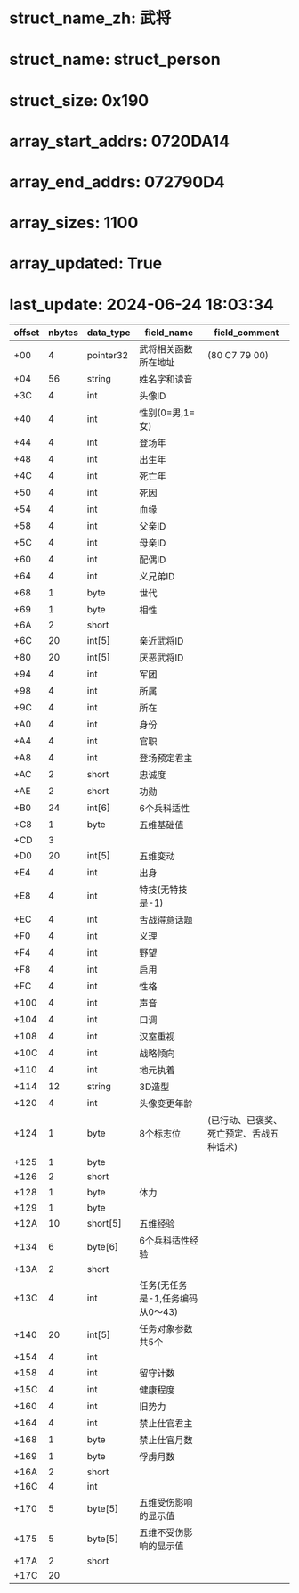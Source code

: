 # struct_name_zh: 武将
# struct_name: struct_person
# struct_size: 0x190
# array_start_addrs: 0720DA14
# array_end_addrs: 072790D4
# array_sizes: 1100
# array_updated: True
# last_update: 2024-06-24 18:03:34

| offset | nbytes | data_type | field_name                       | field_comment                            |
| ------ | ------ | --------- | -------------------------------- | ---------------------------------------- |
| +00    | 4      | pointer32 | 武将相关函数所在地址             | (80 C7 79 00)                            |
| +04    | 56     | string    | 姓名字和读音                     |                                          |
| +3C    | 4      | int       | 头像ID                           |                                          |
| +40    | 4      | int       | 性别(0=男,1=女)                  |                                          |
| +44    | 4      | int       | 登场年                           |                                          |
| +48    | 4      | int       | 出生年                           |                                          |
| +4C    | 4      | int       | 死亡年                           |                                          |
| +50    | 4      | int       | 死因                             |                                          |
| +54    | 4      | int       | 血缘                             |                                          |
| +58    | 4      | int       | 父亲ID                           |                                          |
| +5C    | 4      | int       | 母亲ID                           |                                          |
| +60    | 4      | int       | 配偶ID                           |                                          |
| +64    | 4      | int       | 义兄弟ID                         |                                          |
| +68    | 1      | byte      | 世代                             |                                          |
| +69    | 1      | byte      | 相性                             |                                          |
| +6A    | 2      | short     |                                  |                                          |
| +6C    | 20     | int[5]    | 亲近武将ID                       |                                          |
| +80    | 20     | int[5]    | 厌恶武将ID                       |                                          |
| +94    | 4      | int       | 军团                             |                                          |
| +98    | 4      | int       | 所属                             |                                          |
| +9C    | 4      | int       | 所在                             |                                          |
| +A0    | 4      | int       | 身份                             |                                          |
| +A4    | 4      | int       | 官职                             |                                          |
| +A8    | 4      | int       | 登场预定君主                     |                                          |
| +AC    | 2      | short     | 忠诚度                           |                                          |
| +AE    | 2      | short     | 功勋                             |                                          |
| +B0    | 24     | int[6]    | 6个兵科适性                      |                                          |
| +C8    | 1      | byte      | 五维基础值                       |                                          |
| +CD    | 3      |           |                                  |                                          |
| +D0    | 20     | int[5]    | 五维变动                         |                                          |
| +E4    | 4      | int       | 出身                             |                                          |
| +E8    | 4      | int       | 特技(无特技是-1)                 |                                          |
| +EC    | 4      | int       | 舌战得意话题                     |                                          |
| +F0    | 4      | int       | 义理                             |                                          |
| +F4    | 4      | int       | 野望                             |                                          |
| +F8    | 4      | int       | 启用                             |                                          |
| +FC    | 4      | int       | 性格                             |                                          |
| +100   | 4      | int       | 声音                             |                                          |
| +104   | 4      | int       | 口调                             |                                          |
| +108   | 4      | int       | 汉室重视                         |                                          |
| +10C   | 4      | int       | 战略倾向                         |                                          |
| +110   | 4      | int       | 地元执着                         |                                          |
| +114   | 12     | string    | 3D造型                           |                                          |
| +120   | 4      | int       | 头像变更年龄                     |                                          |
| +124   | 1      | byte      | 8个标志位                        | (已行动、已褒奖、死亡预定、舌战五种话术) |
| +125   | 1      | byte      |                                  |                                          |
| +126   | 2      | short     |                                  |                                          |
| +128   | 1      | byte      | 体力                             |                                          |
| +129   | 1      | byte      |                                  |                                          |
| +12A   | 10     | short[5]  | 五维经验                         |                                          |
| +134   | 6      | byte[6]   | 6个兵科适性经验                  |                                          |
| +13A   | 2      | short     |                                  |                                          |
| +13C   | 4      | int       | 任务(无任务是-1,任务编码从0～43) |                                          |
| +140   | 20     | int[5]    | 任务对象参数共5个                |                                          |
| +154   | 4      | int       |                                  |                                          |
| +158   | 4      | int       | 留守计数                         |                                          |
| +15C   | 4      | int       | 健康程度                         |                                          |
| +160   | 4      | int       | 旧势力                           |                                          |
| +164   | 4      | int       | 禁止仕官君主                     |                                          |
| +168   | 1      | byte      | 禁止仕官月数                     |                                          |
| +169   | 1      | byte      | 俘虏月数                         |                                          |
| +16A   | 2      | short     |                                  |                                          |
| +16C   | 4      | int       |                                  |                                          |
| +170   | 5      | byte[5]   | 五维受伤影响的显示值             |                                          |
| +175   | 5      | byte[5]   | 五维不受伤影响的显示值           |                                          |
| +17A   | 2      | short     |                                  |                                          |
| +17C   | 20     |           |                                  |                                          |
